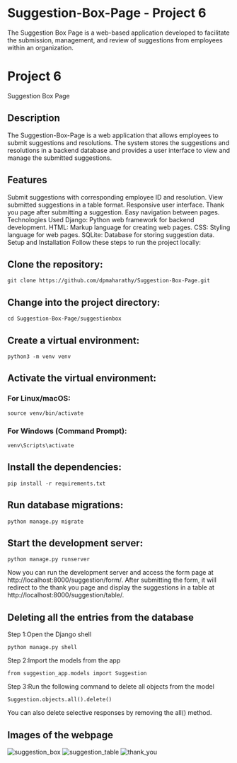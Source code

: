# Suggestion-Box-Page - Project 6
The Suggestion Box Page is a web-based application developed to facilitate the submission, management, and review of suggestions from employees within an organization.


# Project 6
Suggestion Box Page

## Description
The Suggestion-Box-Page is a web application that allows employees to submit suggestions and resolutions. The system stores the suggestions and resolutions in a backend database and provides a user interface to view and manage the submitted suggestions.

## Features
Submit suggestions with corresponding employee ID and resolution.
View submitted suggestions in a table format.
Responsive user interface.
Thank you page after submitting a suggestion.
Easy navigation between pages.
Technologies Used
Django: Python web framework for backend development.
HTML: Markup language for creating web pages.
CSS: Styling language for web pages.
SQLite: Database for storing suggestion data.
Setup and Installation
Follow these steps to run the project locally:


## Clone the repository:

```
git clone https://github.com/dpmaharathy/Suggestion-Box-Page.git
```
## Change into the project directory:

```
cd Suggestion-Box-Page/suggestionbox
```

## Create a virtual environment:
```
python3 -m venv venv
```

## Activate the virtual environment:

### For Linux/macOS:

```
source venv/bin/activate
```
### For Windows (Command Prompt):
```
venv\Scripts\activate
```

## Install the dependencies:
```
pip install -r requirements.txt
```
## Run database migrations:

```
python manage.py migrate
```

## Start the development server:
```
python manage.py runserver
```
Now you can run the development server and access the form page at http://localhost:8000/suggestion/form/. After submitting the form, it will redirect to the thank you page and display the suggestions in a table at http://localhost:8000/suggestion/table/.

## Deleting all the entries from the database
Step 1:Open the Django shell
```
python manage.py shell
```
Step 2:Import the models from the app

```
from suggestion_app.models import Suggestion
```

Step 3:Run the following command to delete all objects from the model
```
Suggestion.objects.all().delete()
```
You can also delete selective responses by removing the all() method.

## Images of the webpage
![suggestion_box](https://github.com/dpmaharathy/Suggestion-Box-Page/assets/96619281/b1154875-2c0b-454c-a0c4-eeb9a08acc72)
![suggestion_table](https://github.com/dpmaharathy/Suggestion-Box-Page/assets/96619281/689e244e-80f0-45d3-9d30-cddcc5330560)
![thank_you](https://github.com/dpmaharathy/Suggestion-Box-Page/assets/96619281/d005a2da-365c-4f6b-af70-3e483081843f)
